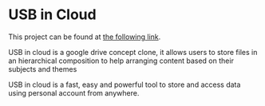 # USB in Cloud

This project can be found at [the following link](https://usb-in-cloud.web.app/).

USB in cloud is a google drive concept clone, it allows users to store files in an hierarchical composition to help arranging content based on their subjects and themes

USB in cloud is a fast, easy and powerful tool to store and access data using personal account from anywhere.
